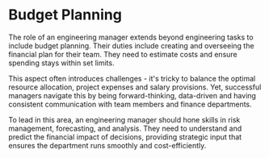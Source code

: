 # Budget Planning

The role of an engineering manager extends beyond engineering tasks to include budget planning. Their duties include creating and overseeing the financial plan for their team. They need to estimate costs and ensure spending stays within set limits.

This aspect often introduces challenges - it's tricky to balance the optimal resource allocation, project expenses and salary provisions. Yet, successful managers navigate this by being forward-thinking, data-driven and having consistent communication with team members and finance departments.

To lead in this area, an engineering manager should hone skills in risk management, forecasting, and analysis. They need to understand and predict the financial impact of decisions, providing strategic input that ensures the department runs smoothly and cost-efficiently.